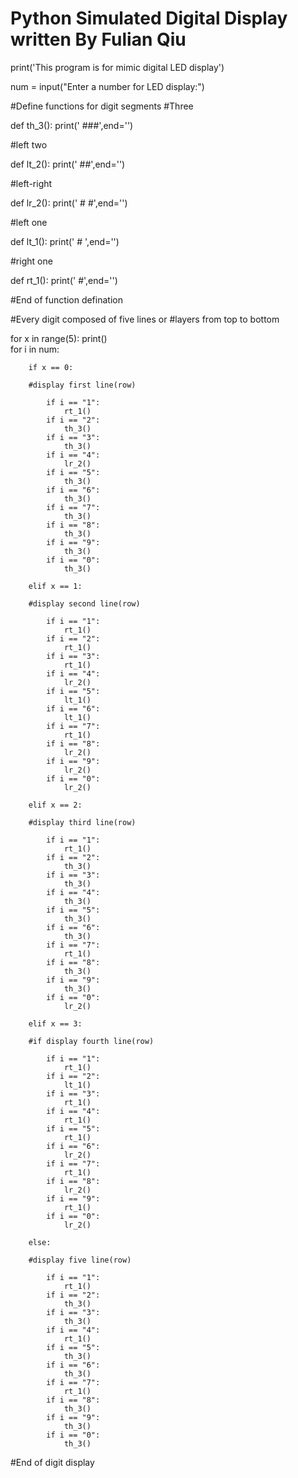 # Python Simulated Digital Display written By Fulian Qiu

print('This program is for mimic digital LED display')

num = input("Enter a number for LED display:")

#Define functions for digit segments
#Three

def th_3():
    print(' ###',end='')
    
#left two

def lt_2():
    print(' ##',end='')
    
#left-right

def lr_2():
    print(' # #',end='')
    
#left one

def lt_1():
    print(' #  ',end='')
    
#right one

def rt_1():
    print('   #',end='')
    
#End of function defination

#Every digit composed of five lines or
#layers from top to bottom
    
for x in range(5):
    print()     
    for i in num:

        if x == 0:
            
        #display first line(row)

            if i == "1":
                rt_1()
            if i == "2":
                th_3()
            if i == "3":
                th_3()
            if i == "4":
                lr_2()
            if i == "5":
                th_3()
            if i == "6":
                th_3()
            if i == "7":
                th_3()
            if i == "8":
                th_3()
            if i == "9":
                th_3()
            if i == "0":
                th_3()
            
        elif x == 1:
            
        #display second line(row)
            
            if i == "1":
                rt_1()
            if i == "2":
                rt_1()
            if i == "3":
                rt_1()
            if i == "4":
                lr_2()
            if i == "5":
                lt_1()
            if i == "6":
                lt_1()
            if i == "7":
                rt_1()
            if i == "8":
                lr_2()
            if i == "9":
                lr_2()
            if i == "0":
                lr_2()
            
        elif x == 2:
                
        #display third line(row)
            
            if i == "1":
                rt_1() 
            if i == "2":
                th_3()
            if i == "3":
                th_3()
            if i == "4":
                th_3()
            if i == "5":
                th_3()
            if i == "6":
                th_3()
            if i == "7":
                rt_1()
            if i == "8":
                th_3()
            if i == "9":
                th_3()
            if i == "0":
                lr_2()
            
        elif x == 3:

        #if display fourth line(row)
            
            if i == "1":
                rt_1() 
            if i == "2":
                lt_1()
            if i == "3":
                rt_1()
            if i == "4":
                rt_1()
            if i == "5":
                rt_1()
            if i == "6":
                lr_2()
            if i == "7":
                rt_1()
            if i == "8":
                lr_2()
            if i == "9":
                rt_1()
            if i == "0":
                lr_2()
            
        else:
            
        #display five line(row)
            
            if i == "1":
                rt_1() 
            if i == "2":
                th_3()
            if i == "3":
                th_3()
            if i == "4":
                rt_1()
            if i == "5":
                th_3()
            if i == "6":
                th_3()
            if i == "7":
                rt_1()
            if i == "8":
                th_3()
            if i == "9":
                th_3()
            if i == "0":
                th_3()

#End of digit display
